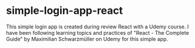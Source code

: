 # simple-login-app-react
This simple login app is created during review React with a Udemy course.
I have been following learning topics and practices of "React - The Complete Guide" by Maximilian Schwarzmüller on Udemy for this simple app.
